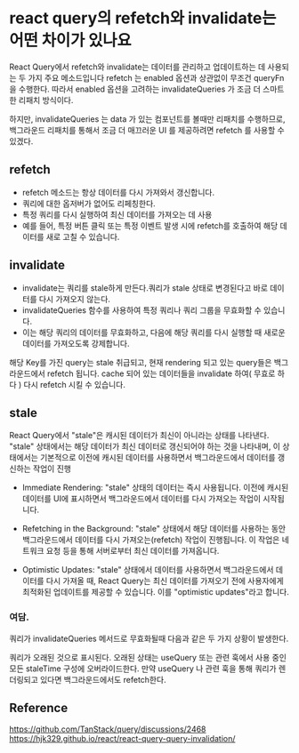 # react query의 refetch와 invalidate는 어떤 차이가 있나요

React Query에서 refetch와 invalidate는 데이터를 관리하고 업데이트하는 데 사용되는 두 가지 주요 메소드입니다
refetch 는 enabled 옵션과 상관없이 무조건 queryFn을 수행한다.
따라서 enabled 옵션을 고려하는 invalidateQueries 가 조금 더 스마트한 리패치 방식이다.

하지만, invalidateQueries 는 data 가 있는 컴포넌트를 볼때만 리패치를 수행하므로, 백그라운드 리패치를 통해서 조금 더 매끄러운 UI 를 제공하려면 refetch 를 사용할 수 있겠다.


## refetch
- refetch 메소드는 항상 데이터를 다시 가져와서 갱신합니다.
- 쿼리에 대한 옵저버가 없어도 리페칭한다.
- 특정 쿼리를 다시 실행하여 최신 데이터를 가져오는 데 사용
- 예를 들어, 특정 버튼 클릭 또는 특정 이벤트 발생 시에 refetch를 호출하여 해당 데이터를 새로 고칠 수 있습니다.

## invalidate
- invalidate는 쿼리를 stale하게 만든다.쿼리가 stale 상태로 변경된다고 바로 데이터를 다시 가져오지 않는다. 
- invalidateQueries 함수를 사용하여 특정 쿼리나 쿼리 그룹을 무효화할 수 있습니다.
- 이는 해당 쿼리의 데이터를 무효화하고, 다음에 해당 쿼리를 다시 실행할 때 새로운 데이터를 가져오도록 강제합니다.

해당 Key를 가진 query는 stale 취급되고, 현재 rendering 되고 있는 query들은 백그라운드에서 refetch 됩니다.
cache 되어 있는 데이터들을 invalidate 하여( 무효로 하다 )  다시 refetch 시킬 수 있습니다.


## stale
React Query에서 "stale"은 캐시된 데이터가 최신이 아니라는 상태를 나타낸다.
"stale" 상태에서는 해당 데이터가 최신 데이터로 갱신되어야 하는 것을 나타내며, 이 상태에서는 기본적으로 이전에 캐시된 데이터를 사용하면서 백그라운드에서 데이터를 갱신하는 작업이 진행

- Immediate Rendering:
"stale" 상태의 데이터는 즉시 사용됩니다. 이전에 캐시된 데이터를 UI에 표시하면서 백그라운드에서 데이터를 다시 가져오는 작업이 시작됩니다.

- Refetching in the Background:
"stale" 상태에서 해당 데이터를 사용하는 동안 백그라운드에서 데이터를 다시 가져오는(refetch) 작업이 진행됩니다. 이 작업은 네트워크 요청 등을 통해 서버로부터 최신 데이터를 가져옵니다.

- Optimistic Updates:
"stale" 상태에서 데이터를 사용하면서 백그라운드에서 데이터를 다시 가져올 때, React Query는 최신 데이터를 가져오기 전에 사용자에게 최적화된 업데이트를 제공할 수 있습니다. 이를 "optimistic updates"라고 합니다.


### 여담.
쿼리가 invalidateQueries 메서드로 무효화될때 다음과 같은 두 가지 상황이 발생한다.

쿼리가 오래된 것으로 표시된다. 오래된 상태는 useQuery 또는 관련 훅에서 사용 중인 모든 staleTime 구성에 오버라이드한다.
만약 useQuery 나 관련 훅을 통해 쿼리가 렌더링되고 있다면 백그라운드에서도 refetch한다.

## Reference
https://github.com/TanStack/query/discussions/2468
https://hjk329.github.io/react/react-query-query-invalidation/